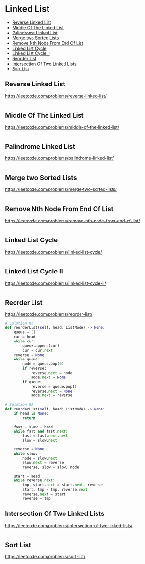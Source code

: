 # Linked List

+ [Reverse Linked List](#reverse-linked-list)
+ [Middle Of The Linked List](#middle-of-the-linked-list)
+ [Palindrome Linked List](#palindrome-linked-list)
+ [Merge two Sorted Lists](#merge-two-sorted-lists)
+ [Remove Nth Node From End Of List](#remove-nth-node-from-end-of-list)
+ [Linked List Cycle](#linked-list-cycle)
+ [Linked List Cycle II](#linked-list-cycle-ii)
+ [Reorder List](#reorder-list)
+ [Intersection Of Two Linked Lists](#intersection-of-two-linked-lists)
+ [Sort List](#sort-list)

## Reverse Linked List

https://leetcode.com/problems/reverse-linked-list/

```python

```

## Middle Of The Linked List

https://leetcode.com/problems/middle-of-the-linked-list/

```python

```

## Palindrome Linked List

https://leetcode.com/problems/palindrome-linked-list/

```python

```

## Merge two Sorted Lists

https://leetcode.com/problems/merge-two-sorted-lists/

```python

```

## Remove Nth Node From End Of List

https://leetcode.com/problems/remove-nth-node-from-end-of-list/

```python

```

## Linked List Cycle

https://leetcode.com/problems/linked-list-cycle/

```python

```

## Linked List Cycle II

https://leetcode.com/problems/linked-list-cycle-ii/

```python

```

## Reorder List

https://leetcode.com/problems/reorder-list/

```python
# Solution №1
def reorderList(self, head: ListNode) -> None:
    queue = []
    cur = head
    while cur:
        queue.append(cur)
        cur = cur.next
    reverse = None
    while queue:
        node = queue.pop(0)
        if reverse:
            reverse.next = node
            node.next = None
        if queue:
            reverse = queue.pop()
            reverse.next = None
            node.next = reverse
            
# Solution №2
def reorderList(self, head: ListNode) -> None:
    if head is None:
        return

    fast = slow = head
    while fast and fast.next:
        fast = fast.next.next
        slow = slow.next

    reverse = None
    while slow:
        node = slow.next
        slow.next = reverse
        reverse, slow = slow, node

    start = head
    while reverse.next:
        tmp, start.next = start.next, reverse
        start, tmp = tmp, reverse.next
        reverse.next = start
        reverse = tmp

```

## Intersection Of Two Linked Lists

https://leetcode.com/problems/intersection-of-two-linked-lists/

```python

```

## Sort List

https://leetcode.com/problems/sort-list/

```python

```
